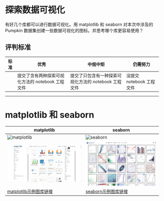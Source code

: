 # 探索数据可视化

有好几个库都可以进行数据可视化。用 matplotlib 和 seaborn 对本次中涉及的 Pumpkin 数据集创建一些数据可视化的图标。并思考哪个库更容易使用？

## 评判标准

| 标准 | 优秀 | 中规中矩 | 仍需努力 |
| -------- | --------- | -------- | ----------------- |
|          | 提交了含有两种探索可视化方法的 notebook 工程文件         |   提交了只包含有一种探索可视化方法的 notebook 工程文件       |  没提交  notebook 工程文件                 |

-------------
  
    
# matplotlib 和 seaborn 

| matplotlib | seaborn |
| -------- | --------- |
| ![matplotlib](https://matplotlib.org/stable/_static/logo_light.svg)| ![seaborn](https://seaborn.pydata.org/_static/logo-wide-lightbg.svg) |
|![matplotlib示例页面](.\image\matplotlib示例页面.png)|![seaborn示例页面](.\image\seaborn示例页面.png)|
|[matplotlib示例图库链接](https://matplotlib.org/stable/gallery/index.html)|[seaborn示例图库链接](https://seaborn.pydata.org/examples/index.html)|